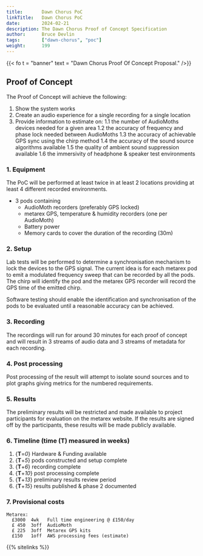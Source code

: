 ```yaml
---
title:       Dawn Chorus PoC
linkTitle:   Dawn Chorus PoC
date:        2024-02-21
description: The Dawn Chorus Proof of Concept Specification
author:      Bruce Devlin
tags:        ["dawn-chorus", "poc"]
weight:      199
---
```


{{< fo t = "banner" text =  "Dawn Chorus Proof Of Concept Proposal." />}}

## Proof of Concept

The Proof of Concept will achieve the following:

1. Show the system works
2. Create an audio experience for a single recording for a single location
3. Provide information to estimate on:
   1.1 the number of AudioMoths devices needed for a given area
   1.2 the accuracy of frequency and phase lock needed between AudioMoths
   1.3 the accuracy of achievable GPS sync using the chirp method
   1.4 the accuracy of the sound source algorithms available
   1.5 the quality of ambient sound suppression available
   1.6 the immersivity of headphone & speaker test environments

### 1. Equipment

The PoC will be performed at least twice in at least 2 locations providing at
least 4 different recorded environments.

* 3 pods containing
   * AudioMoth recorders (preferably GPS locked)
   * metarex GPS, temperature & humidity recorders (one per AudioMoth)
   * Battery power
   * Memory cards to cover the duration of the recording (30m)

### 2. Setup

Lab tests will be performed to determine a synchronisation mechanism to lock
the devices to the GPS signal. The current idea is for each metarex pod to
emit a modulated frequency sweep that can be recorded by all the pods. The
chirp will identify the pod and the metarex GPS recorder will record the GPS
time of the emitted chirp.

Software testing should enable the identification and synchronisation of the
pods to be evaluated until a reasonable accuracy can be achieved.

### 3. Recording

The recordings will run for around 30 minutes for each proof of concept and
will result in 3 streams of audio data and 3 streams of metadata for each
recording.

### 4. Post processing

Post processing of the result will attempt to isolate sound sources and to plot
graphs giving metrics for the numbered requirements.

### 5. Results

The preliminary results will be restricted and made available to project
participants for evaluation on the metarex website. If the results are signed
off by the participants, these results will be made publicly available.

### 6. Timeline (time (T) measured in weeks)

1. {**T**=_0_} Hardware & Funding available
2. {**T**+_5_} pods constructed and setup complete
3. {**T**+_6_} recording complete
4. {**T**+_10_} post processing complete
5. {**T**+_13_} preliminary results review period
5. {**T**+_15_} results published & phase 2 documented

### 7. Provisional costs

```text
Metarex:
  £3000  4wk   Full time engineering @ £150/day
  £ 450  3off  AudioMoth
  £ 225  3off  Metarex GPS kits
  £150   1off  AWS processing fees (estimate)
```

{{% sitelinks %}}
